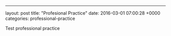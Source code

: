 ---
layout: post
title:  "Profesional Practice"
date:   2016-03-01 07:00:28 +0000
categories: professional-practice


Test professional practice